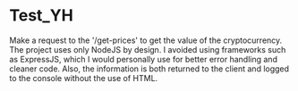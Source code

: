 # Test_YH
Make a request to the '/get-prices' to get the value of the cryptocurrency.
The project uses only NodeJS by design. I avoided using frameworks such as ExpressJS, which I would personally use for better error handling and cleaner code.
Also, the information is both returned to the client and logged to the console without the use of HTML.
